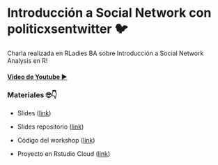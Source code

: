 # Introducción a Social Network con politicxsentwitter 🐦
Charla realizada en RLadies BA sobre Introducción a Social Network Analysis en R! 

#### [Video de Youtube ▶️](https://www.youtube.com/watch?v=BSU82auREmw&ab_channel=RLadiesBuenosAires)

### Materiales 🤓👇

* Slides ([link](https://guadag12.github.io/socialnetwork-rladies-talk/))

* Slides repositorio ([link](https://github.com/guadag12/socialnetwork-rladies-talk))
 
* Código del workshop ([link](https://github.com/guadag12/socialnetwork-rladies-talk/tree/main/codigo))

* Proyecto en Rstudio Cloud ([link](https://rstudio.cloud/project/2794017))
